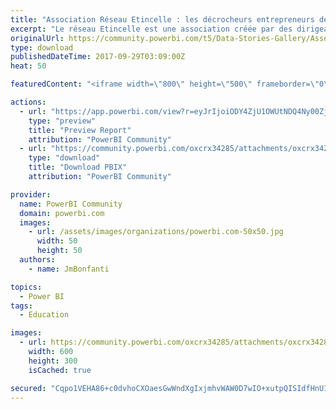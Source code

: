 ```yaml
---
title: "Association Réseau Etincelle : les décrocheurs entrepreneurs de leur vie"
excerpt: "Le réseau Etincelle est une association créée par des dirigeants d'entreprise. Elle consiste à entraîner les jeunes sortis du système scolaire sans"
originalUrl: https://community.powerbi.com/t5/Data-Stories-Gallery/Association-R%C3%A9seau-Etincelle-les-d%C3%A9crocheurs-entrepreneurs-de/m-p/261567
type: download
publishedDateTime: 2017-09-29T03:09:00Z
heat: 50

featuredContent: "<iframe width=\"800\" height=\"500\" frameborder=\"0\" src=\"https://app.powerbi.com/view?r=eyJrIjoiODY4ZjU1OWUtNDQ4Ny00ZjU0LWE0ZjYtM2U5ZTY2NzcxNWE1IiwidCI6IjU1M2FiYjhmLTI3NmQtNGZmZC1iMTVkLTNkYjYyNTNlMzQzOCIsImMiOjh9\"></iframe>"

actions:
  - url: "https://app.powerbi.com/view?r=eyJrIjoiODY4ZjU1OWUtNDQ4Ny00ZjU0LWE0ZjYtM2U5ZTY2NzcxNWE1IiwidCI6IjU1M2FiYjhmLTI3NmQtNGZmZC1iMTVkLTNkYjYyNTNlMzQzOCIsImMiOjh9"
    type: "preview"
    title: "Preview Report"
    attribution: "PowerBI Community"
  - url: "https://community.powerbi.com/oxcrx34285/attachments/oxcrx34285/DataStoriesGallery/1170/3/Reseau_Etincelle_New_Pbi.pbix"
    type: "download"
    title: "Download PBIX"
    attribution: "PowerBI Community"

provider:
  name: PowerBI Community
  domain: powerbi.com
  images:
    - url: /assets/images/organizations/powerbi.com-50x50.jpg
      width: 50
      height: 50
  authors:
    - name: JmBonfanti

topics:
  - Power BI
tags:
  - Education

images:
  - url: https://community.powerbi.com/oxcrx34285/attachments/oxcrx34285/DataStoriesGallery/1170/1/reseauetincelle_jeunes.jpg
    width: 600
    height: 300
    isCached: true

secured: "Cqpo1VEHA86+c0dvhoCXOaesGwWndXgIxjmhvWAW0D7wIO+xutpQISIdfHnU1ocVkNIe2Zfdrvq/D33vuvOOy2JjzTE30CuIkJ4P3vQIfzsKnk/VKoyCe1yOp4FRa0eu7jgFc6pKAPJUwXqjxqo5/7TWIymT70IQepxIwyG24mppiu2u10pjA7ysSOdYGlIPFO/z/VRmPbIPums2riqpHRi5RoPIAgI/1XH0GI+CPpUO1QdJMRMKhzNVbxxHqzfpUSVKTRN8XBTTBUhs0vK70noYJYtQi81+hymeEb+UaW/BlF+xQYFcp00Attf6J1ntexYzxnu3m46fjrLKBR8MLLQPR+byGRtQBkbjY3wXzappVw4yBq2kcAMC+bOWs5BLdsY70pmnqv7eOJ08NvvsT8X2mT+JQrfSS2JIeNcrS6lCDGoL+GVpLtF4Qxkq+r2I;oPtjeETjf9tjjaJaE+1yoA=="
---
```


